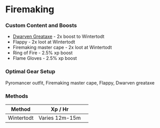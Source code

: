 # Firemaking

### Custom Content and Boosts

* [Dwarven Greataxe](https://bso-wiki.oldschool.gg/custom-items/equippables#dwarven-equipment) - 2x boost to Wintertodt
* Flappy - 2x loot at Wintertodt
* Firemaking master cape - 2x loot at Wintertodt
* Ring of Fire - 2.5% xp boost
* Flame Gloves - 2.5% xp boost

### Optimal Gear Setup

Pyromancer outfit, Firemaking master cape, Flappy, Dwarven greataxe

### Methods

| Method     | Xp / Hr        |   |
| ---------- | -------------- | - |
| Wintertodt | Varies 12m-15m |   |
